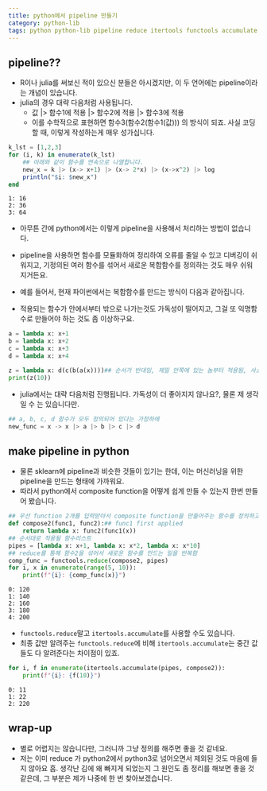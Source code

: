 ```yaml
---
title: python에서 pipeline 만들기 
category: python-lib
tags: python python-lib pipeline reduce itertools functools accumulate julia lambda 
---
```


## pipeline??

- R이나 julia를 써보신 적이 있으신 분들은 아시겠지만, 이 두 언어에는 pipeline이라는 개념이 있습니다. 
- julia의 경우 대략 다음처럼 사용됩니다. 
    - 값 |> 함수1에 적용 |> 함수2에 적용 |> 함수3에 적용
    - 이를 수학적으로 표현하면 함수3(함수2(함수1(값))) 의 방식이 되죠. 사실 코딩할 때, 이렇게 작성하는게 매우 성가십니다. 

```julia
k_lst = [1,2,3]
for (i, k) in enumerate(k_lst)
    ## 아래와 같이 함수를 연속으로 나열합니다. 
    new_x = k |> (x-> x+1) |> (x-> 2*x) |> (x->x^2) |> log
    println("$i: $new_x")
end
```

```
1: 16
2: 36
3: 64
```

- 아무튼 간에 python에서는 이렇게 pipeline을 사용해서 처리하는 방법이 없습니다. 
- pipeline을 사용하면 함수를 모듈화하여 정리하여 오류를 줄일 수 있고 디버깅이 쉬워지고, 기정의된 여러 함수를 섞어서 새로운 복합함수를 정의하는 것도 매우 쉬워지거든요. 

- 예를 들어서, 현재 파이썬에서는 복합함수를 만드는 방식이 다음과 같아집니다. 
- 적용되는 함수가 안에서부터 밖으로 나가는것도 가독성이 떨어지고, 그걸 또 익명함수로 만들어야 하는 것도 좀 이상하구요. 

```python
a = lambda x: x+1
b = lambda x: x+2
c = lambda x: x+3
d = lambda x: x+4

z = lambda x: d(c(b(a(x))))## 순서가 반대임, 제일 안쪽에 있는 놈부터 적용됨, 사소한데 귀찮음. 
print(z(10))
```

- julia에서는 대략 다음처럼 진행됩니다. 가독성이 더 좋아지지 않나요?, 물론 제 생각일 수 는 있습니다만. 

```julia
## a, b, c, d 함수가 모두 정의되어 있다는 가정하에 
new_func = x -> x |> a |> b |> c |> d
```

## make pipeline in python

- 물론 sklearn에 pipeline과 비슷한 것들이 있기는 한데, 이는 머신러닝을 위한 pipeline을 만드는 형태에 가까워요. 
- 따라서 python에서 composite function을 어떻게 쉽게 만들 수 있는지 한번 만들어 봤습니다. 

```python 
## 우선 function 2개를 입력받아서 composite function을 만들어주는 함수를 정의하고 
def compose2(func1, func2):## func1 first applied
    return lambda x: func2(func1(x))
## 순서대로 적용될 함수리스트 
pipes = [lambda x: x+1, lambda x: x*2, lambda x: x*10]
## reduce를 통해 함수2을 섞어서 새로운 함수를 만드는 일을 반복함
comp_func = functools.reduce(compose2, pipes)
for i, x in enumerate(range(5, 10)):
    print(f"{i}: {comp_func(x)}")
```

```
0: 120
1: 140
2: 160
3: 180
4: 200
```

- `functools.reduce`말고 `itertools.accumulate`를 사용할 수도 있습니다. 
- 최종 값만 알려주는 `functools.reduce`에 비해 `itertools.accumulate`는 중간 값들도 다 알려준다는 차이점이 있죠.  

```python
for i, f in enumerate(itertools.accumulate(pipes, compose2)):
    print(f"{i}: {f(10)}")
```

```
0: 11
1: 22
2: 220
```

## wrap-up

- 별로 어렵지는 않습니다만, 그러니까 그냥 정의를 해주면 좋을 것 같네요. 
- 저는 이미 reduce 가 python2에서 python3로 넘어오면서 제외된 것도 마음에 들지 않아요 흠. 생각난 김에 왜 빠지게 되었는지 그 원인도 좀 정리를 해보면 좋을 것 같은데, 그 부분은 제가 나중에 한 번 찾아보겠습니다. 